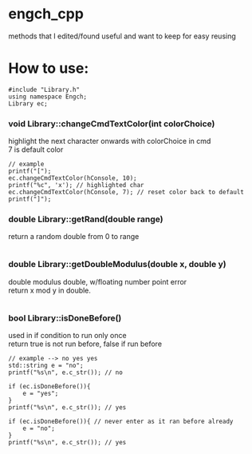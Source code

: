 # engch_cpp
methods that I edited/found useful and want to keep for easy reusing
# How to use: 
```
#include "Library.h"
using namespace Engch;
Library ec;
```
### void Library::changeCmdTextColor(int colorChoice) 
highlight the next character onwards with colorChoice in cmd\
7 is default color
```
// example 
printf("[");
ec.changeCmdTextColor(hConsole, 10); 
printf("%c", 'x'); // highlighted char
ec.changeCmdTextColor(hConsole, 7); // reset color back to default
printf("]");
```
### double Library::getRand(double range)
return a random double from 0 to range
```
```
### double Library::getDoubleModulus(double x, double y)
double modulus double, w/floating number point error\
return x mod y in double.
```
```
### bool Library::isDoneBefore()
used in if condition to run only once\
return true is not run before, false if run before
```
// example --> no yes yes
std::string e = "no";
printf("%s\n", e.c_str()); // no

if (ec.isDoneBefore()){
    e = "yes";
}
printf("%s\n", e.c_str()); // yes

if (ec.isDoneBefore()){ // never enter as it ran before already
    e = "no";
}
printf("%s\n", e.c_str()); // yes
```
